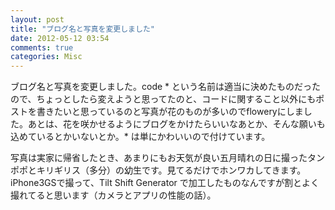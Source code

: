 ```yaml
---
layout: post
title: "ブログ名と写真を変更しました"
date: 2012-05-12 03:54
comments: true
categories: Misc
---
```


ブログ名と写真を変更しました。code * という名前は適当に決めたものだったので、ちょっとしたら変えようと思ってたのと、コードに関すること以外にもポストを書きたいと思っているのと写真が花のものが多いのでfloweryにしました。あとは、花を咲かせるようにブログをかけたらいいなあとか、そんな願いも込めているとかいないとか。* は単にかわいいので付けています。

写真は実家に帰省したとき、あまりにもお天気が良い五月晴れの日に撮ったタンポポとキリギリス（多分）の幼生です。見てるだけでホンワカしてきます。iPhone3GSで撮って、Tilt Shift Generator で加工したものなんですが割とよく撮れてると思います（カメラとアプリの性能の話）。
